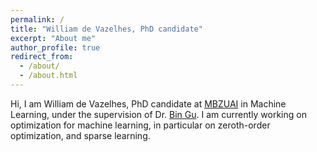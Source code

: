 ```yaml
---
permalink: /
title: "William de Vazelhes, PhD candidate"
excerpt: "About me"
author_profile: true
redirect_from: 
  - /about/
  - /about.html
---
```

Hi, I am William de Vazelhes, PhD candidate at [MBZUAI](https://mbzuai.ac.ae/) in Machine Learning, under the supervision of Dr. [Bin Gu](https://jsgubin.github.io/). I am currently working on optimization for machine learning, in particular on zeroth-order optimization, and sparse learning.
